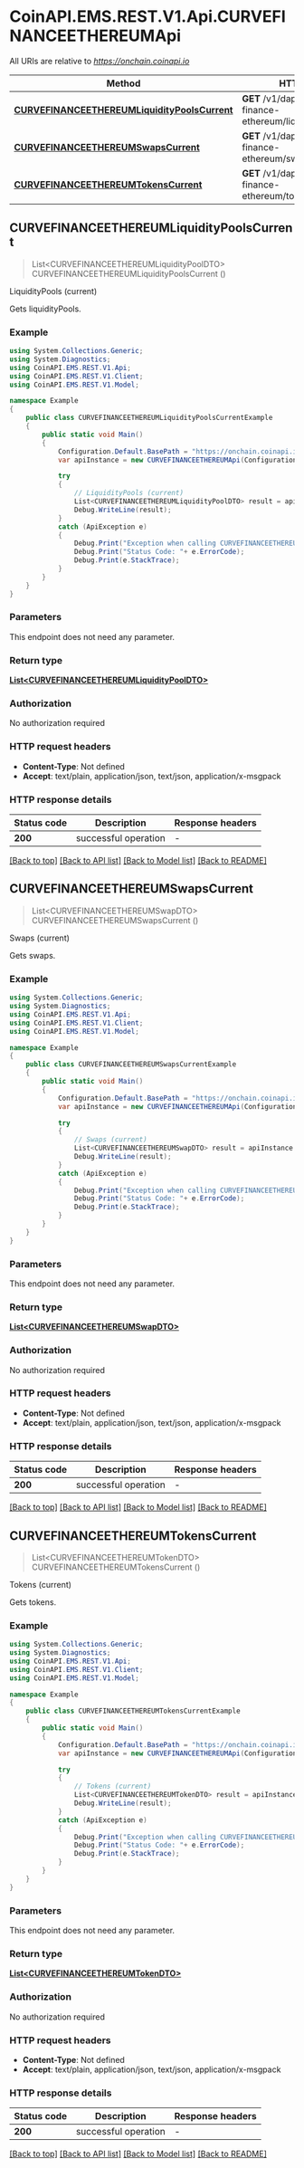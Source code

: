 # CoinAPI.EMS.REST.V1.Api.CURVEFINANCEETHEREUMApi

All URIs are relative to *https://onchain.coinapi.io*

Method | HTTP request | Description
------------- | ------------- | -------------
[**CURVEFINANCEETHEREUMLiquidityPoolsCurrent**](CURVEFINANCEETHEREUMApi.md#curvefinanceethereumliquiditypoolscurrent) | **GET** /v1/dapps/curve-finance-ethereum/liquidityPools/current | LiquidityPools (current)
[**CURVEFINANCEETHEREUMSwapsCurrent**](CURVEFINANCEETHEREUMApi.md#curvefinanceethereumswapscurrent) | **GET** /v1/dapps/curve-finance-ethereum/swaps/current | Swaps (current)
[**CURVEFINANCEETHEREUMTokensCurrent**](CURVEFINANCEETHEREUMApi.md#curvefinanceethereumtokenscurrent) | **GET** /v1/dapps/curve-finance-ethereum/tokens/current | Tokens (current)



## CURVEFINANCEETHEREUMLiquidityPoolsCurrent

> List&lt;CURVEFINANCEETHEREUMLiquidityPoolDTO&gt; CURVEFINANCEETHEREUMLiquidityPoolsCurrent ()

LiquidityPools (current)

Gets liquidityPools.

### Example

```csharp
using System.Collections.Generic;
using System.Diagnostics;
using CoinAPI.EMS.REST.V1.Api;
using CoinAPI.EMS.REST.V1.Client;
using CoinAPI.EMS.REST.V1.Model;

namespace Example
{
    public class CURVEFINANCEETHEREUMLiquidityPoolsCurrentExample
    {
        public static void Main()
        {
            Configuration.Default.BasePath = "https://onchain.coinapi.io";
            var apiInstance = new CURVEFINANCEETHEREUMApi(Configuration.Default);

            try
            {
                // LiquidityPools (current)
                List<CURVEFINANCEETHEREUMLiquidityPoolDTO> result = apiInstance.CURVEFINANCEETHEREUMLiquidityPoolsCurrent();
                Debug.WriteLine(result);
            }
            catch (ApiException e)
            {
                Debug.Print("Exception when calling CURVEFINANCEETHEREUMApi.CURVEFINANCEETHEREUMLiquidityPoolsCurrent: " + e.Message );
                Debug.Print("Status Code: "+ e.ErrorCode);
                Debug.Print(e.StackTrace);
            }
        }
    }
}
```

### Parameters

This endpoint does not need any parameter.

### Return type

[**List&lt;CURVEFINANCEETHEREUMLiquidityPoolDTO&gt;**](CURVEFINANCEETHEREUMLiquidityPoolDTO.md)

### Authorization

No authorization required

### HTTP request headers

- **Content-Type**: Not defined
- **Accept**: text/plain, application/json, text/json, application/x-msgpack


### HTTP response details
| Status code | Description | Response headers |
|-------------|-------------|------------------|
| **200** | successful operation |  -  |

[[Back to top]](#)
[[Back to API list]](../README.md#documentation-for-api-endpoints)
[[Back to Model list]](../README.md#documentation-for-models)
[[Back to README]](../README.md)


## CURVEFINANCEETHEREUMSwapsCurrent

> List&lt;CURVEFINANCEETHEREUMSwapDTO&gt; CURVEFINANCEETHEREUMSwapsCurrent ()

Swaps (current)

Gets swaps.

### Example

```csharp
using System.Collections.Generic;
using System.Diagnostics;
using CoinAPI.EMS.REST.V1.Api;
using CoinAPI.EMS.REST.V1.Client;
using CoinAPI.EMS.REST.V1.Model;

namespace Example
{
    public class CURVEFINANCEETHEREUMSwapsCurrentExample
    {
        public static void Main()
        {
            Configuration.Default.BasePath = "https://onchain.coinapi.io";
            var apiInstance = new CURVEFINANCEETHEREUMApi(Configuration.Default);

            try
            {
                // Swaps (current)
                List<CURVEFINANCEETHEREUMSwapDTO> result = apiInstance.CURVEFINANCEETHEREUMSwapsCurrent();
                Debug.WriteLine(result);
            }
            catch (ApiException e)
            {
                Debug.Print("Exception when calling CURVEFINANCEETHEREUMApi.CURVEFINANCEETHEREUMSwapsCurrent: " + e.Message );
                Debug.Print("Status Code: "+ e.ErrorCode);
                Debug.Print(e.StackTrace);
            }
        }
    }
}
```

### Parameters

This endpoint does not need any parameter.

### Return type

[**List&lt;CURVEFINANCEETHEREUMSwapDTO&gt;**](CURVEFINANCEETHEREUMSwapDTO.md)

### Authorization

No authorization required

### HTTP request headers

- **Content-Type**: Not defined
- **Accept**: text/plain, application/json, text/json, application/x-msgpack


### HTTP response details
| Status code | Description | Response headers |
|-------------|-------------|------------------|
| **200** | successful operation |  -  |

[[Back to top]](#)
[[Back to API list]](../README.md#documentation-for-api-endpoints)
[[Back to Model list]](../README.md#documentation-for-models)
[[Back to README]](../README.md)


## CURVEFINANCEETHEREUMTokensCurrent

> List&lt;CURVEFINANCEETHEREUMTokenDTO&gt; CURVEFINANCEETHEREUMTokensCurrent ()

Tokens (current)

Gets tokens.

### Example

```csharp
using System.Collections.Generic;
using System.Diagnostics;
using CoinAPI.EMS.REST.V1.Api;
using CoinAPI.EMS.REST.V1.Client;
using CoinAPI.EMS.REST.V1.Model;

namespace Example
{
    public class CURVEFINANCEETHEREUMTokensCurrentExample
    {
        public static void Main()
        {
            Configuration.Default.BasePath = "https://onchain.coinapi.io";
            var apiInstance = new CURVEFINANCEETHEREUMApi(Configuration.Default);

            try
            {
                // Tokens (current)
                List<CURVEFINANCEETHEREUMTokenDTO> result = apiInstance.CURVEFINANCEETHEREUMTokensCurrent();
                Debug.WriteLine(result);
            }
            catch (ApiException e)
            {
                Debug.Print("Exception when calling CURVEFINANCEETHEREUMApi.CURVEFINANCEETHEREUMTokensCurrent: " + e.Message );
                Debug.Print("Status Code: "+ e.ErrorCode);
                Debug.Print(e.StackTrace);
            }
        }
    }
}
```

### Parameters

This endpoint does not need any parameter.

### Return type

[**List&lt;CURVEFINANCEETHEREUMTokenDTO&gt;**](CURVEFINANCEETHEREUMTokenDTO.md)

### Authorization

No authorization required

### HTTP request headers

- **Content-Type**: Not defined
- **Accept**: text/plain, application/json, text/json, application/x-msgpack


### HTTP response details
| Status code | Description | Response headers |
|-------------|-------------|------------------|
| **200** | successful operation |  -  |

[[Back to top]](#)
[[Back to API list]](../README.md#documentation-for-api-endpoints)
[[Back to Model list]](../README.md#documentation-for-models)
[[Back to README]](../README.md)

